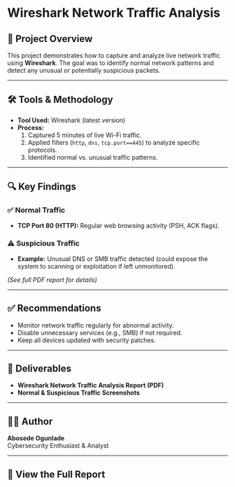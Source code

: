 # Wireshark Network Traffic Analysis

## 📌 Project Overview
This project demonstrates how to capture and analyze live network traffic using **Wireshark**. The goal was to identify normal network patterns and detect any unusual or potentially suspicious packets.

---

## 🛠️ Tools & Methodology
- **Tool Used:** Wireshark (latest version)
- **Process:**
  1. Captured 5 minutes of live Wi-Fi traffic.
  2. Applied filters (`http`, `dns`, `tcp.port==445`) to analyze specific protocols.
  3. Identified normal vs. unusual traffic patterns.

---

## 🔍 Key Findings
### ✅ Normal Traffic
- **TCP Port 80 (HTTP):** Regular web browsing activity (PSH, ACK flags).

### ⚠️ Suspicious Traffic
- **Example:** Unusual DNS or SMB traffic detected (could expose the system to scanning or exploitation if left unmonitored).

*(See full PDF report for details)*

---

## ✅ Recommendations
- Monitor network traffic regularly for abnormal activity.
- Disable unnecessary services (e.g., SMB) if not required.
- Keep all devices updated with security patches.

---

## 📄 Deliverables
- **Wireshark Network Traffic Analysis Report (PDF)**
- **Normal & Suspicious Traffic Screenshots**

---

## 👩‍💻 Author
**Abosede Ogunlade**  
Cybersecurity Enthusiast & Analyst  

---

## 📄 View the Full Report

